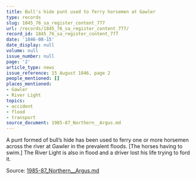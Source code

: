 ```yaml
---
title: Bull's hide punt used to ferry horsemen at Gawler
type: records
slug: 1845_76_sa_register_content_777
url: /records/1845_76_sa_register_content_777/
record_id: 1845_76_sa_register_content_777
date: '1846-08-15'
date_display: null
volume: null
issue_number: null
page: '2'
article_type: news
issue_reference: 15 August 1846, page 2
people_mentioned: []
places_mentioned:
- Gawler
- River Light
topics:
- accident
- flood
- transport
source_document: 1985-87_Northern__Argus.md
---
```


A punt formed of bull’s hide has been used to ferry one or more horsemen across the river at Gawler in the prevalent floods.  [The horses having to swim.]  The River Light is also in flood and a driver lost his life trying to ford it.

Source: [1985-87_Northern__Argus.md](/downloads/markdown/1985-87_Northern__Argus.md)
